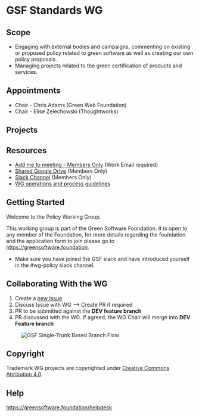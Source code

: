 # GSF Standards WG

## Scope
- Engaging with external bodies and campaigns, commenting on existing or proposed policy related to green software as well as creating our own policy proposals.
- Managing projects related to the green certification of products and services.

## Appointments 
- Chair - Chris Adams (Green Web Foundation)
- Chair - Elise Zelechowski (Thoughtworks)

## Projects

## Resources

* [Add me to meeting - Members Only](https://greensoftware.foundation/onboarding/) (Work Email required)
* [Shared Google Drive](https://drive.google.com/drive/folders/1wLIH7SQbSQbHcD1VnO_hio-7xHZ40s0j?usp=sharing) (Members Only)
* [Slack Channel](https://greensoftwarefdn.slack.com/archives/C038PG8GSF5) (Members Only)
* [WG operations and process guidelines](https://docs.google.com/document/d/1dE-cz7vlZwrOG9Fnw5-43VSLhoHu7qZaoHtsurabSkI/edit)

## Getting Started
Welcome to the Policy Working Group.

This working group is part of the Green Software Foundation. It is open to any member of the Foundation, for more details regarding the foundation and the application form to join please go to https://greensoftware.foundation.

- Make sure you have joined the GSF slack and have introduced yourself in the #wg-policy slack channel.

## Collaborating With the WG

1. Create a [new Issue](https://github.com/Green-Software-Foundation/standards_wg/issues/new)
2. Discuss Issue with WG --> Create PR if required
3. PR to be submitted against the **DEV feature branch**
4. PR discussed with the WG. If agreed, the WG Chair will merge into **DEV Feature branch**
 
<figure>
	<img src="images/single-trunk-branch.svg" alt="GSF Single-Trunk Based Branch Flow">
	<figcaption></figcaption>
</figure>

## Copyright
Trademark WG projects are copyrighted under [Creative Commons Attribution 4.0](https://creativecommons.org/licenses/by/4.0/).

## Help
https://greensoftware.foundation/helpdesk

